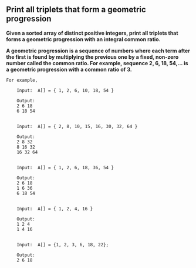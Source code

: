 ## Print all triplets that form a geometric progression ##


**Given a sorted array of distinct positive integers, print all triplets that forms a geometric progression with an integral common ratio.**


**A geometric progression is a sequence of numbers where each term after the first is found by multiplying the previous one by a fixed, 
non-zero number called the common ratio. For example, sequence 2, 6, 18, 54,… is a geometric progression with a common ratio of 3.**

    For example,

        Input:  A[] = { 1, 2, 6, 10, 18, 54 }

        Output:
        2 6 18
        6 18 54


        Input:  A[] = { 2, 8, 10, 15, 16, 30, 32, 64 }

        Output:
        2 8 32
        8 16 32
        16 32 64


        Input:  A[] = { 1, 2, 6, 18, 36, 54 }

        Output:
        2 6 18
        1 6 36
        6 18 54


        Input:  A[] = { 1, 2, 4, 16 }

        Output:
        1 2 4
        1 4 16


        Input:  A[] = {1, 2, 3, 6, 18, 22};

        Output:
        2 6 18
